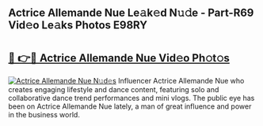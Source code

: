 ## Actrice Allemande Nue Le𝚊k𝚎d N𝚞𝚍e - Part-R69 Vid𝚎o Le𝚊ks Photos E98RY

# <h2><a href="http://fb9ob2.evod.top/?m=Actrice+Allemande+Nue">🔗 👉🔴 Actrice Allemande Nue Vid𝚎o Ph𝚘t𝚘s</a></h2>

[![Actrice Allemande Nue N𝚞d𝚎s](https://i.imgur.com/8V9OHl7.gif)](http://fb9ob2.evod.top/?m=Actrice+Allemande+Nue)
Influencer Actrice Allemande Nue who creates engaging lifestyle and dance content, featuring solo and collaborative dance trend performances and mini vlogs. The public eye has been on Actrice Allemande Nue lately, a man of great influence and power in the business world. 
